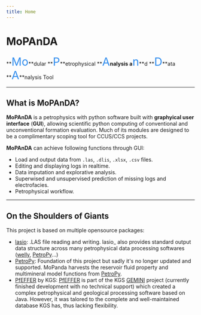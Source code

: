```yaml
---
title: Home
---
```


# **MoPAnDA** 

**<big>Mo</big>**dular **<big>P</big>**etrophysical **<big>A</big>**nalysis a**<big>n</big>**d **<big>D</big>**ata **<big>A</big>**nalysis Tool

---
## What is MoPAnDA?

**MoPAnDA** is a petrophysics with python software built with **graphyical user interface** (**GUI**), allowing scientific python computing of conventional and unconventional formation evaluation. 
Much of its modules are designed to be a complimentary scoping tool for CCUS/CCS projects.

**MoPAnDA** can achieve following functions through GUI:

- Load and output data from `.las`, `.dlis`, `.xlsx`, `.csv` files.
- Editing and displaying logs in realtime.
- Data imputation and explorative analysis.
- Superwised and unsupervised prediction of missing logs and electrofacies.
- Petrophysical workflow. 

---
## On the Shoulders of Giants 

This project is based on multiple opensource packages:

* [lasio]: .LAS file reading and writing. lasio_ also provides standard output data structure across many petrophysical data processing softwares ([welly], [PetroPy]...)
* [PetroPy]: Foundation of this project but sadly it's no longer updated and supported. MoPanda harvests the reservoir fluid property and multimineral model functions from [PetroPy].
* [PfEFFER] by KGS: [PfEFFER] is part of the KGS [GEMINI] project (currently finished development with no technical support) which created a complex petrophysical and geological processing software based on Java. However, it was talored to the complete and well-maintained database KGS has, thus lacking flexibility.








[lasio]: https://github.com/kinverarity1/lasio
[PetroPy]: https://github.com/toddheitmann/petropy
[welly]: https://github.com/agilescientific/welly
[PfEFFER]: https://www.kgs.ku.edu/software/PfEFFER-java/index.html
[GEMINI]: https://www.kgs.ku.edu/Gemini/Tools/Tools.html


<style>
big { color: #338eee; font-size:30px }
small { color: yellow }
</style>